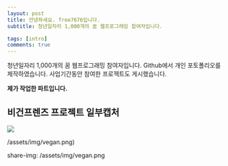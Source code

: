 ```yaml
---
layout: post
title: 안녕하세요. free7676입니다.
subtitle: 청년일자리 1,000개의 꿈 웹프로그래밍 참여자입니다.

tags: [intro]
comments: true
---
```


청년일자리 1,000개의 꿈 웹프로그래밍 참여자입니다.
Github에서 개인 포토폴리오를 제작하였습니다.
사업기간동안 참여한 프로젝트도 게시했습니다.

**제가 작업한 파트입니다.**

## 비건프렌즈 프로젝트 일부캡처

<img src="{{ '/assets/img/vegan.png'}}"/>

/assets/img/vegan.png)

share-img: /assets/img/vegan.png
